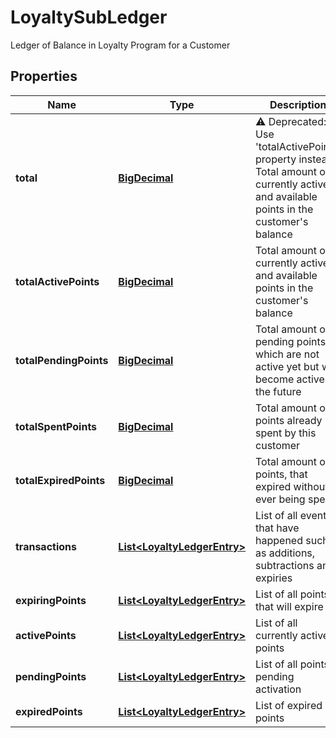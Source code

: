 

# LoyaltySubLedger

Ledger of Balance in Loyalty Program for a Customer
## Properties

Name | Type | Description | Notes
------------ | ------------- | ------------- | -------------
**total** | [**BigDecimal**](BigDecimal.md) | ⚠️ Deprecated: Use &#39;totalActivePoints&#39; property instead. Total amount of currently active and available points in the customer&#39;s balance  | 
**totalActivePoints** | [**BigDecimal**](BigDecimal.md) | Total amount of currently active and available points in the customer&#39;s balance | 
**totalPendingPoints** | [**BigDecimal**](BigDecimal.md) | Total amount of pending points, which are not active yet but will become active in the future | 
**totalSpentPoints** | [**BigDecimal**](BigDecimal.md) | Total amount of points already spent by this customer | 
**totalExpiredPoints** | [**BigDecimal**](BigDecimal.md) | Total amount of points, that expired without ever being spent | 
**transactions** | [**List&lt;LoyaltyLedgerEntry&gt;**](LoyaltyLedgerEntry.md) | List of all events that have happened such as additions, subtractions and expiries |  [optional]
**expiringPoints** | [**List&lt;LoyaltyLedgerEntry&gt;**](LoyaltyLedgerEntry.md) | List of all points that will expire |  [optional]
**activePoints** | [**List&lt;LoyaltyLedgerEntry&gt;**](LoyaltyLedgerEntry.md) | List of all currently active points |  [optional]
**pendingPoints** | [**List&lt;LoyaltyLedgerEntry&gt;**](LoyaltyLedgerEntry.md) | List of all points pending activation |  [optional]
**expiredPoints** | [**List&lt;LoyaltyLedgerEntry&gt;**](LoyaltyLedgerEntry.md) | List of expired points |  [optional]



